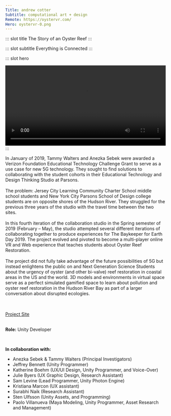 ```yaml
---
Title: andrew cotter
Subtitle: computational art + design
Remote: https://oystervr.com/
Hero: oystervr-0.png
---
```


::: slot title
The Story of an Oyster Reef
:::

::: slot subtitle
Everything is Connected
:::

::: slot hero
<section class="hero">
    <!-- <div class="hero-body"> -->
    <video style="width:100%" controls>
        <source src="../.vuepress/public/images/oystervr-2.mp4" type="video/mp4">
        Your browser does not support the video tag.
    </video>
    <!-- </div> -->
</section>
:::

In January of 2019, Tammy Walters and Anezka Sebek were awarded a Verizon Foundation Educational Technology Challenge Grant to serve as a use case for new 5G technology. They sought to find solutions to collaborating with the student cohorts in their Educational Technology and Design Thinking Studio at Parsons.
<br><br>
The problem: Jersey City Learning Community Charter School middle school students and New York City Parsons School of Design college students are on opposite shores of the Hudson River. They struggled for the previous three years of the studio with the travel time between the two sites.
<br><br>
In this fourth iteration of the collaboration studio in the Spring semester of 2019 (February – May), the studio attempted several different iterations of collaborating together to produce experiences for The Baykeeper for Earth Day 2019. The project evolved and pivoted to become a multi-player online VR and Web experience that teaches students about Oyster Reef Restoration. 
<br><br>
The project did not fully take advantage of the future possibilities of 5G but instead enlightens the public on and Next Generation Science Students about the urgency of oyster (and other bi-valve) reef restoration in coastal areas in the US and the world. 3D models and environments in virtual space serve as a perfect simulated gamified space to learn about pollution and oyster reef restoration in the Hudson River Bay as part of a larger conversation about disrupted ecologies.

<br><br>
[Project Site](https://oystervr.com/)
<br><br>

**Role:** Unity Developer

<br>

**In collaboration with:** 
- Anezka Sebek & Tammy Walters (Principal Investigators)
- Jeffrey Bennett (Unity Programmer)
- Katherine Boehm (UX/UI Design, Unity Programmer, and Voice-Over)
- Julie Byers (UX Graphic Design, Research Assistant)
- Sam Levine (Lead Programmer, Unity Photon Engine)
- Kristiana Marcon (UX assistant)
- Surabhi Naik (Research Assistant)
- Sten Ulfsson (Unity Assets, and Programming)
- Paolo Villanueva (Maya Modeling, Unity Programmer, Asset Research and Management)